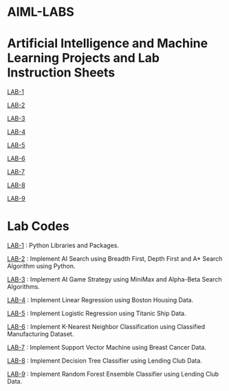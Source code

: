 # AIML-LABS
# Artificial Intelligence and Machine Learning Projects and Lab Instruction Sheets
[LAB-1](https://github.com/TejavathChakridhar/AIML-LABS/blob/main/AIML_A1.pdf)

[LAB-2](https://github.com/TejavathChakridhar/AIML-LABS/blob/main/AIML_A2.pdf)

[LAB-3](https://github.com/TejavathChakridhar/AIML-LABS/blob/main/AIML_A3.pdf)

[LAB-4](https://github.com/TejavathChakridhar/AIML-LABS/blob/main/AIML_A4.pdf)

[LAB-5](https://github.com/TejavathChakridhar/AIML-LABS/blob/main/AIML_A5.pdf)

[LAB-6](https://github.com/TejavathChakridhar/AIML-LABS/blob/main/AIML_A6.pdf)

[LAB-7](https://github.com/TejavathChakridhar/AIML-LABS/blob/main/AIML_A7.pdf)

[LAB-8](https://github.com/TejavathChakridhar/AIML-LABS/blob/main/AIML_A8.pdf)

[LAB-9](https://github.com/TejavathChakridhar/AIML-LABS/blob/main/AIML_A9.pdf)

# Lab Codes
[LAB-1](https://github.com/TejavathChakridhar/AIML-LABS/blob/main/LAB01.ipynb) : Python Libraries and Packages.

[LAB-2](https://github.com/TejavathChakridhar/AIML-LABS/blob/main/LAB02.ipynb) : Implement AI Search using Breadth First, Depth First and A* Search Algorithm using Python.

[LAB-3](https://github.com/TejavathChakridhar/AIML-LABS/blob/main/Lab03.ipynb) : Implement AI Game Strategy using MiniMax and Alpha-Beta Search Algorithms.

[LAB-4](https://github.com/TejavathChakridhar/AIML-LABS/blob/main/Lab04.ipynb) : Implement Linear Regression using Boston Housing Data.

[LAB-5](https://github.com/TejavathChakridhar/AIML-LABS/blob/main/Lab05.ipynb) :  Implement Logistic Regression using Titanic Ship Data.

[LAB-6](https://github.com/TejavathChakridhar/AIML-LABS/blob/main/LAB06.ipynb) : Implement K-Nearest Neighbor Classification using Classified Manufacturing Dataset.

[LAB-7](https://github.com/TejavathChakridhar/AIML-LABS/blob/main/Lab_07.ipynb) : Implement Support Vector Machine using Breast Cancer Data.

[LAB-8](https://github.com/TejavathChakridhar/AIML-LABS/blob/main/Lab_08.ipynb) : Implement Decision Tree Classifier using Lending Club Data.

[LAB-9](https://github.com/TejavathChakridhar/AIML-LABS/blob/main/LAB09.ipynb) : Implement Random Forest Ensemble Classifier using Lending Club Data.
